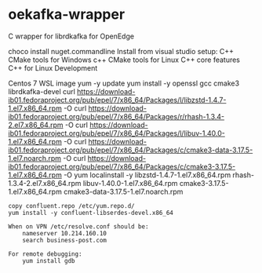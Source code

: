 # oekafka-wrapper
C wrapper for librdkafka for OpenEdge

choco install nuget.commandline
Install from visual studio setup:
	C++ CMake tools for Windows 
	c++ CMake tools for Linux
	C++ core features
	C++ for Linux Development

Centos 7 WSL image
	yum -y update
	yum install -y openssl gcc cmake3 librdkafka-devel
    curl https://download-ib01.fedoraproject.org/pub/epel/7/x86_64/Packages/l/libzstd-1.4.7-1.el7.x86_64.rpm -O
    curl https://download-ib01.fedoraproject.org/pub/epel/7/x86_64/Packages/r/rhash-1.3.4-2.el7.x86_64.rpm -O
    curl https://download-ib01.fedoraproject.org/pub/epel/7/x86_64/Packages/l/libuv-1.40.0-1.el7.x86_64.rpm -O
    curl https://download-ib01.fedoraproject.org/pub/epel/7/x86_64/Packages/c/cmake3-data-3.17.5-1.el7.noarch.rpm -O
    curl https://download-ib01.fedoraproject.org/pub/epel/7/x86_64/Packages/c/cmake3-3.17.5-1.el7.x86_64.rpm -O
    yum localinstall -y libzstd-1.4.7-1.el7.x86_64.rpm rhash-1.3.4-2.el7.x86_64.rpm libuv-1.40.0-1.el7.x86_64.rpm cmake3-3.17.5-1.el7.x86_64.rpm cmake3-data-3.17.5-1.el7.noarch.rpm

	copy confluent.repo /etc/yum.repo.d/
	yum install -y confluent-libserdes-devel.x86_64

	When on VPN /etc/resolve.conf should be:
		nameserver 10.214.160.10
		search business-post.com

	For remote debugging:
		yum install gdb
